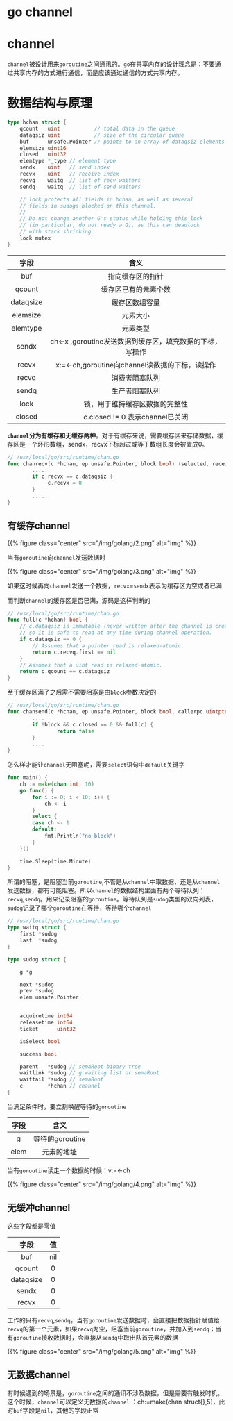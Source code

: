 # go channel


# channel

<!--more-->

`channel`被设计用来`goroutine`之间通讯的。`go`在共享内存的设计理念是：不要通过共享内存的方式进行通信，而是应该通过通信的方式共享内存。

# 数据结构与原理

```go
type hchan struct {
	qcount   uint           // total data in the queue
	dataqsiz uint           // size of the circular queue
	buf      unsafe.Pointer // points to an array of dataqsiz elements
	elemsize uint16
	closed   uint32
	elemtype *_type // element type
	sendx    uint   // send index
	recvx    uint   // receive index
	recvq    waitq  // list of recv waiters
	sendq    waitq  // list of send waiters

	// lock protects all fields in hchan, as well as several
	// fields in sudogs blocked on this channel.
	//
	// Do not change another G's status while holding this lock
	// (in particular, do not ready a G), as this can deadlock
	// with stack shrinking.
	lock mutex
}
```

|   字段    |                           含义                           |
| :-------: | :------------------------------------------------------: |
|    buf    |                     指向缓存区的指针                     |
|  qcount   |                   缓存区已有的元素个数                   |
| dataqsize |                      缓存区数组容量                      |
| elemsize  |                         元素大小                         |
| elemtype  |                         元素类型                         |
|   sendx   | ch<-x ,goroutine发送数据到缓存区，填充数据的下标，写操作 |
|   recvx   |      x:=<-ch,goroutine向channel读数据的下标，读操作      |
|   recvq   |                      消费者阻塞队列                      |
|   sendq   |                      生产者阻塞队列                      |
|   lock    |              锁，用于维持缓存区数据的完整性              |
|  closed   |             c.closed != 0 表示channel已关闭              |

**`channel`分为有缓存和无缓存两种**。对于有缓存来说，需要缓存区来存储数据，缓存区是一个环形数组，sendx，recvx下标超过或等于数组长度会被置成0。

````go
// /usr/local/go/src/runtime/chan.go 
func chanrecv(c *hchan, ep unsafe.Pointer, block bool) (selected, received bool) {
  		.....
		if c.recvx == c.dataqsiz {
			 c.recvx = 0
		}
  		.....
}
````



## 有缓存channel

{{% figure class="center" src="/img/golang/2.png" alt="img" %}}

当有`goroutine`向`channel`发送数据时

{{% figure class="center" src="/img/golang/3.png" alt="img" %}}

如果这时候再向`channel`发送一个数据，`recvx`=`sendx`表示为缓存区为空或者已满

而判断`channel`的缓存区是否已满，源码是这样判断的

```go
// /usr/local/go/src/runtime/chan.go 
func full(c *hchan) bool {
	// c.dataqsiz is immutable (never written after the channel is created)
	// so it is safe to read at any time during channel operation.
	if c.dataqsiz == 0 {
		// Assumes that a pointer read is relaxed-atomic.
		return c.recvq.first == nil
	}
	// Assumes that a uint read is relaxed-atomic.
	return c.qcount == c.dataqsiz
}
```

至于缓存区满了之后需不需要阻塞是由`block`参数决定的

````go
// /usr/local/go/src/runtime/chan.go 
func chansend(c *hchan, ep unsafe.Pointer, block bool, callerpc uintptr) bool {
		....
		if !block && c.closed == 0 && full(c) {
				return false
		}
		....
}
````

怎么样才能让`channel`无阻塞呢，需要`select`语句中`default`关键字

```go
func main() {
	ch := make(chan int, 10)
	go func() {
		for i := 0; i < 10; i++ {
			ch <- i
		}
		select {
		case ch <- 1:
		default:
			fmt.Println("no block")
		}
	}()

	time.Sleep(time.Minute)
}
```

所谓的阻塞，是阻塞当前`goroutine`,不管是从`channel`中取数据，还是从`channel`发送数据，都有可能阻塞。所以`channel`的数据结构里面有两个等待队列：`recvq`,`sendq`。用来记录阻塞的`goroutine`。等待队列是`sudog`类型的双向列表，`sudog`记录了哪个`goroutine`在等待，等待哪个`channel`

```go
// /usr/local/go/src/runtime/chan.go 
type waitq struct {
	first *sudog
	last  *sudog
}

type sudog struct {

	g *g

	next *sudog
	prev *sudog
	elem unsafe.Pointer


	acquiretime int64
	releasetime int64
	ticket      uint32

	isSelect bool

	success bool

	parent   *sudog // semaRoot binary tree
	waitlink *sudog // g.waiting list or semaRoot
	waittail *sudog // semaRoot
	c        *hchan // channel
}
```

当满足条件时，要立刻唤醒等待的`goroutine`

| 字段 |      含义       |
| :--: | :-------------: |
|  g   | 等待的goroutine |
| elem |   元素的地址    |

当有`goroutine`读走一个数据的时候：v:=<-ch

{{% figure class="center" src="/img/golang/4.png" alt="img" %}}

## 无缓冲channel 

这些字段都是零值

|   字段    |  值  |
| :-------: | :--: |
|    buf    | nil  |
|  qcount   |  0   |
| dataqsize |  0   |
|   sendx   |  0   |
|   recvx   |  0   |

工作的只有`recvq`,`sendq`，当有`goroutine`发送数据时，会直接把数据指针赋值给`recvq`的第一个元素，如果`recvq`为空，阻塞当前`goroutine`，并加入到`sendq`；当有`goroutine`接收数据时，会直接从`sendq`中取出队首元素的数据

{{% figure class="center" src="/img/golang/5.png" alt="img" %}}

## 无数据channel 

有时候遇到的场景是，`goroutine`之间的通讯不涉及数据，但是需要有触发时机。这个时候，`channel`可以定义无数据的`channel` ：ch:=make(chan struct{},5)，此时`buf`字段是`nil`，其他的字段正常


